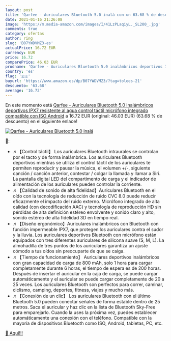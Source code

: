 ```yaml
---
layout: post
title: 'Qarfee - Auriculares Bluetooth 5.0 inalá con un 63.68 % de descuento'
date: 2021-01-16 21:26:08
image: 'https://m.media-amazon.com/images/I/41LzPLaqiyL._SL200_.jpg'
comments: true
category: ofertas
author: ring
slug: 'B07YWDVMZ3-es'
actualPrice: 16.72 EUR
currency: EUR
price: 16.72
comparePrice: 46.03 EUR
prodname: 'Qarfee - Auriculares Bluetooth 5.0 inalámbricos deportivos IPX7 resistente al agua  control táctil  micrófono integrado  compatible con ISO  Android'
country: 'es'
flag: '🇪🇸'
buyurl: 'https://www.amazon.es/dp/B07YWDVMZ3/?tag=tolees-21'
descuento: '63.68'
average: '16.72'
---
```


En este momento está [Qarfee - Auriculares Bluetooth 5.0 inalámbricos deportivos IPX7 resistente al agua  control táctil  micrófono integrado  compatible con ISO  Android](https://www.amazon.es/dp/B07YWDVMZ3/?tag=tolees-21) a 16.72 EUR (original: 46.03 EUR) (63.68 %  de descuento) en el siguiente enlace!

[![Qarfee - Auriculares Bluetooth 5.0 inalá](https://m.media-amazon.com/images/I/41LzPLaqiyL._SL200_.jpg)](https://www.amazon.es/dp/B07YWDVMZ3/?tag=tolees-21)

🔎:

- ♬【Control táctil】 Los auriculares Bluetooth intraurales se controlan por el tacto y de forma inalámbrica. Los auriculares Bluetooth deportivos mientras se utiliza el control táctil de los auriculares te permiten reproducir y pausar la música, el volumen +/-, siguiente canción / canción anterior, contestar / colgar la llamada y llamar a Siri. La pantalla digital LED del compartimento de carga y el indicador de alimentación de los auriculares pueden controlar la corriente.
- ♬【Calidad de sonido de alta fidelidad】Auriculares Bluetooth en el oído con la tecnología de reducción de ruido CVC 8.0 puede reducir eficazmente el impacto del ruido externo. Micrófono integrado de alta calidad (con decodificación AAC) y tecnología de reproducción HD sin pérdidas de alta definición estéreo envolvente y sonido claro y alto, sonido estéreo de alta fidelidad 3D en tiempo real.
- ♬【Diseño ergonómico】Auriculares inalámbricos con Bluetooth con función impermeable IPX7, que protegen los auriculares contra el sudor y la lluvia. Los auriculares deportivos Bluetooth con micrófono están equipados con tres diferentes auriculares de silicona suave (S, M, L). La almohadilla de tres puntos de los auriculares garantiza un ajuste cómodo a tus oídos sin preocuparte de que se caiga.
- ♬【Tiempo de funcionamiento】 Auriculares deportivos inalámbricos con gran capacidad de carga de 800 mAh, solo 1 hora para cargar completamente durante 6 horas, el tiempo de espera es de 200 horas. Después de insertar el auricular en la caja de carga, se puede cargar automáticamente y el auricular se puede cargar completamente de 20 a 25 veces. Los auriculares Bluetooth son perfectos para correr, caminar, ciclismo, camping, deportes, fitness, viajes y mucho más.
- ♬【Conexión de un clic】 Los auriculares Bluetooth con el último Bluetooth 5.0 pueden conectar señales de forma estable dentro de 25 metros. Saca el auricular y haz clic en la lista de Bluetooth Sky-Free para emparejarlo. Cuando la uses la próxima vez, puedes establecer automáticamente una conexión con el teléfono. Compatible con la mayoría de dispositivos Bluetooth como ISO, Android, tabletas, PC, etc.

[🛒 Aquí!!!](https://www.amazon.es/dp/B07YWDVMZ3/?tag=tolees-21)
